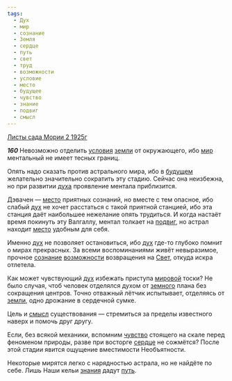 ```yaml
---
tags:
  - Дух
  - мир
  - сознание
  - Земля
  - сердце
  - путь
  - свет
  - труд
  - возможности
  - условие
  - место
  - будущее
  - чувство
  - знание
  - подвиг
  - смысл
---
```


[Листы сада Мории 2 1925г](https://127.0.0.1:4002/agni/1925)

___160___
Невозможно отделить [условия](../../../tags/#условие) [земли](../../../tags/#Земля) от окружающего, ибо [мир](../../../tags/#мир) ментальный не имеет тесных границ.   

Опять надо сказать против астрального мира, ибо в [будущем](../../../tags/#будущее) желательно значительно сократить эту стадию. Сейчас она неизбежна, но при развитии [духа](../../../tags/#Дух) проявление ментала приблизится.   

Дэвачен — [место](../../../tags/#место) приятных сознаний, но вместе с тем опасное, ибо слабый [дух](../../../tags/#Дух) не хочет расстаться с такой приятной станцией, ибо эта станция даёт наибольшее нежелание опять трудиться. И когда настаёт время покинуть эту Валгаллу, ментал толкает на [подвиг](../../../tags/#подвиг), но астрал находит [место](../../../tags/#место) удобным для себя.   

Именно [дух](../../../tags/#Дух) не позволяет остановиться, ибо [дух](../../../tags/#Дух) где-то глубоко помнит о мирах прекрасных. За всеми воспоминаниями живёт невыразимое, прочное [сознание](../../../tags/#сознание) [возможности](../../../tags/#возможности) возвращения на [Свет](../../../tags/#свет), откуда искра отлетела.   

Как может чувствующий [дух](../../../tags/#Дух) избежать приступа [мировой](../../../tags/#мир) тоски? Не было случая, чтоб человек отделялся духом от [земного](../../../tags/#Земля) плана без сокращения центров. Точно отважный лётчик испытывает, отделяясь от [земли](../../../tags/#Земля), одно дрожание в сердечной сумке.   

Цель и [смысл](../../../tags/#смысл) существования — стремиться за пределы известного наверх и помочь друг другу.   

Если, без всякой механики, вспомним [чувство](../../../tags/#чувство) стоящего на скале перед феноменом природы, разве при восторге [сердце](../../../tags/#сердце) не сожмётся? После этой стадии явится ощущение вместимости Необъятности.    

Некоторые мирятся легко с нарядностью астрала, но не найдёте по себе. Лишь Наши кельи [знания](../../../tags/#знание) дадут [путь](../../../tags/#путь).   

